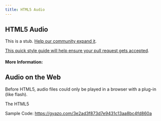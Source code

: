 ```yaml
---
title: HTML5 Audio
---
```

## HTML5 Audio

This is a stub. <a href='https://github.com/freecodecamp/guides/tree/master/src/pages/html/html5-audio/index.md' target='_blank' rel='nofollow'>Help our community expand it</a>.

<a href='https://github.com/freecodecamp/guides/blob/master/README.md' target='_blank' rel='nofollow'>This quick style guide will help ensure your pull request gets accepted</a>.

<!-- The article goes here, in GitHub-flavored Markdown. Feel free to add YouTube videos, images, and CodePen/JSBin embeds  -->

#### More Information:
<!-- Please add any articles you think might be helpful to read before writing the article -->
<H2>Audio on the Web</H2>
Before HTML5, audio files could only be played in a browser with a plug-in (like flash).

The HTML5 <audio> element specifies a standard way to embed audio in a web page.

Sample Code:
https://gyazo.com/3e2ad3f873d7e9431c13aa8bc4fd860a
